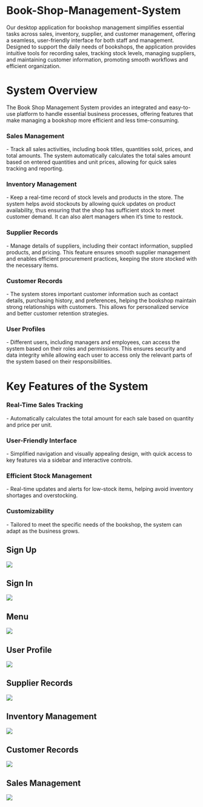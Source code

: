 # Book-Shop-Management-System

<p>Our desktop application for bookshop management
 simplifies essential tasks across sales, inventory,
 supplier, and customer management, offering a
 seamless, user-friendly interface for both staff and
 management. Designed to support the daily needs
 of bookshops, the application provides intuitive
 tools for recording sales, tracking stock levels,
 managing suppliers, and maintaining customer
 information, promoting smooth workflows and
 efficient organization.</p>
 <h1>System Overview</h1>
 <p>The Book Shop Management System provides an
 integrated and easy-to-use platform to handle
 essential business processes, offering features
 that make managing a bookshop more efficient and
 less time-consuming.</p>
 <p><h3>Sales Management</h3> - Track all sales activities,
 including book titles, quantities sold, prices, and
 total amounts. The system automatically
 calculates the total sales amount based on
 entered quantities and unit prices, allowing for
 quick sales tracking and reporting. 
 </p>
 
 <p><h3>Inventory Management</h3> - Keep a real-time record of
 stock levels and products in the store. The system
 helps avoid stockouts by allowing quick updates on
 product availability, thus ensuring that the shop has
 sufficient stock to meet customer demand. It can
 also alert managers when it’s time to restock.</p>
   
 <p><h3>Supplier Records</h3> - Manage details of suppliers,
 including their contact information, supplied
 products, and pricing. This feature ensures
 smooth supplier management and enables
 efficient procurement practices, keeping the
 store stocked with the necessary items.</p>
 
 <p><h3>Customer Records</h3> - The system stores important
 customer information such as contact details,
 purchasing history, and preferences, helping the
 bookshop maintain strong relationships with
 customers. This allows for personalized service
 and better customer retention strategies.</p>
 
 <p><h3>User Profiles</h3> - Different users, including
 managers and employees, can access the system
 based on their roles and permissions. This
 ensures security and data integrity while
 allowing each user to access only the relevant
 parts of the system based on their responsibilities.
 
 
<h1>Key Features of the System</h1>
 <p><h3>Real-Time Sales Tracking</h3> - Automatically
 calculates the total amount for each sale based
 on quantity and price per unit.</p>
 <p><h3>User-Friendly Interface</h3> - Simplified navigation
 and visually appealing design, with quick access
 to key features via a sidebar and interactive
 controls.</p>
 <p><h3>Efficient Stock Management</h3> - Real-time updates
 and alerts for low-stock items, helping avoid
 inventory shortages and overstocking.</p>
 <p><h3>Customizability</h3> - Tailored to meet the specific
 needs of the bookshop, the system can adapt as
 the business grows.</p>

 <h2>Sign Up</h2>
 <img src="images/Sign Up.png">

 <h2>Sign In</h2>
 <img src="images/Sign In.png">

 <h2>Menu</h2>
 <img src="images/Menu.png">

 <h2>User Profile</h2>
 <img src="images/User Profile.png">

 <h2>Supplier Records</h2>
 <img src="images/Supplier Records.png">

 <h2>Inventory Management</h2>
 <img src="images/Inventory Management.png">

 <h2>Customer Records</h2>
 <img src="images/Customer Records.png">

 <h2>Sales Management</h2>
 <img src="images/Sales Management.png">
